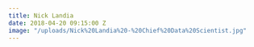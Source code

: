 ```yaml
---
title: Nick Landia
date: 2018-04-20 09:15:00 Z
image: "/uploads/Nick%20Landia%20-%20Chief%20Data%20Scientist.jpg"
---
```



